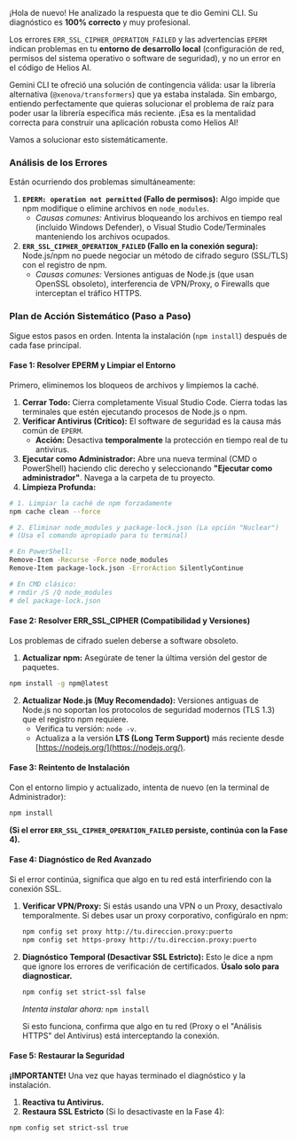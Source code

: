 ¡Hola de nuevo\! He analizado la respuesta que te dio Gemini CLI. Su diagnóstico es **100% correcto** y muy profesional.

Los errores `ERR_SSL_CIPHER_OPERATION_FAILED` y las advertencias `EPERM` indican problemas en tu **entorno de desarrollo local** (configuración de red, permisos del sistema operativo o software de seguridad), y no un error en el código de Helios AI.

Gemini CLI te ofreció una solución de contingencia válida: usar la librería alternativa (`@xenova/transformers`) que ya estaba instalada. Sin embargo, entiendo perfectamente que quieras solucionar el problema de raíz para poder usar la librería específica más reciente. ¡Esa es la mentalidad correcta para construir una aplicación robusta como Helios AI\!

Vamos a solucionar esto sistemáticamente.

### Análisis de los Errores

Están ocurriendo dos problemas simultáneamente:

1.  **`EPERM: operation not permitted` (Fallo de permisos):** Algo impide que npm modifique o elimine archivos en `node_modules`.
      * *Causas comunes:* Antivirus bloqueando los archivos en tiempo real (incluido Windows Defender), o Visual Studio Code/Terminales manteniendo los archivos ocupados.
2.  **`ERR_SSL_CIPHER_OPERATION_FAILED` (Fallo en la conexión segura):** Node.js/npm no puede negociar un método de cifrado seguro (SSL/TLS) con el registro de npm.
      * *Causas comunes:* Versiones antiguas de Node.js (que usan OpenSSL obsoleto), interferencia de VPN/Proxy, o Firewalls que interceptan el tráfico HTTPS.

### Plan de Acción Sistemático (Paso a Paso)

Sigue estos pasos en orden. Intenta la instalación (`npm install`) después de cada fase principal.

#### Fase 1: Resolver EPERM y Limpiar el Entorno

Primero, eliminemos los bloqueos de archivos y limpiemos la caché.

1.  **Cerrar Todo:** Cierra completamente Visual Studio Code. Cierra todas las terminales que estén ejecutando procesos de Node.js o npm.
2.  **Verificar Antivirus (Crítico):** El software de seguridad es la causa más común de `EPERM`.
      * **Acción:** Desactiva **temporalmente** la protección en tiempo real de tu antivirus.
3.  **Ejecutar como Administrador:** Abre una nueva terminal (CMD o PowerShell) haciendo clic derecho y seleccionando **"Ejecutar como administrador"**. Navega a la carpeta de tu proyecto.
4.  **Limpieza Profunda:**

<!-- end list -->

```bash
# 1. Limpiar la caché de npm forzadamente
npm cache clean --force

# 2. Eliminar node_modules y package-lock.json (La opción "Nuclear")
# (Usa el comando apropiado para tu terminal)

# En PowerShell:
Remove-Item -Recurse -Force node_modules
Remove-Item package-lock.json -ErrorAction SilentlyContinue

# En CMD clásico:
# rmdir /S /Q node_modules
# del package-lock.json
```

#### Fase 2: Resolver ERR\_SSL\_CIPHER (Compatibilidad y Versiones)

Los problemas de cifrado suelen deberse a software obsoleto.

1.  **Actualizar npm:** Asegúrate de tener la última versión del gestor de paquetes.

<!-- end list -->

```bash
npm install -g npm@latest
```

2.  **Actualizar Node.js (Muy Recomendado):** Versiones antiguas de Node.js no soportan los protocolos de seguridad modernos (TLS 1.3) que el registro npm requiere.
      * Verifica tu versión: `node -v`.
      * Actualiza a la versión **LTS (Long Term Support)** más reciente desde [https://nodejs.org/](https://nodejs.org/).

#### Fase 3: Reintento de Instalación

Con el entorno limpio y actualizado, intenta de nuevo (en la terminal de Administrador):

```bash
npm install
```

**(Si el error `ERR_SSL_CIPHER_OPERATION_FAILED` persiste, continúa con la Fase 4).**

#### Fase 4: Diagnóstico de Red Avanzado

Si el error continúa, significa que algo en tu red está interfiriendo con la conexión SSL.

1.  **Verificar VPN/Proxy:** Si estás usando una VPN o un Proxy, desactívalo temporalmente. Si debes usar un proxy corporativo, configúralo en npm:

    ```bash
    npm config set proxy http://tu.direccion.proxy:puerto
    npm config set https-proxy http://tu.direccion.proxy:puerto
    ```

2.  **Diagnóstico Temporal (Desactivar SSL Estricto):**
    Esto le dice a npm que ignore los errores de verificación de certificados. **Úsalo solo para diagnosticar.**

    ```bash
    npm config set strict-ssl false
    ```

    *Intenta instalar ahora:* `npm install`

    Si esto funciona, confirma que algo en tu red (Proxy o el "Análisis HTTPS" del Antivirus) está interceptando la conexión.

#### Fase 5: Restaurar la Seguridad

**¡IMPORTANTE\!** Una vez que hayas terminado el diagnóstico y la instalación.

1.  **Reactiva tu Antivirus.**
2.  **Restaura SSL Estricto** (Si lo desactivaste en la Fase 4):

<!-- end list -->

```bash
npm config set strict-ssl true
```